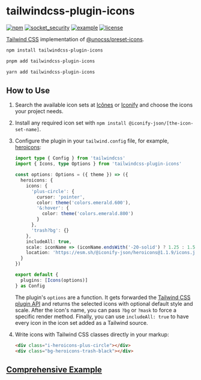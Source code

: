 # tailwindcss-plugin-icons

[![npm](https://img.shields.io/npm/v/tailwindcss-plugin-icons)](https://www.npmjs.com/package/tailwindcss-plugin-icons)
[![socket_security](https://socket.dev/api/badge/npm/package/tailwindcss-plugin-icons)](https://socket.dev/npm/package/tailwindcss-plugin-icons)
[![example](https://img.shields.io/badge/example-StackBlitz-green)](https://stackblitz.com/github/JensDll/tailwindcss-plugin-icons/tree/main/playground/vue?file=tailwind.config.ts)
[![license](https://img.shields.io/npm/l/tailwindcss-plugin-icons?color=lightgrey)](https://github.com/JensDll/tailwindcss-plugin-icons/blob/main/LICENSE)

[Tailwind CSS](https://tailwindcss.com/docs/installation) implementation of [@unocss/preset-icons](https://github.com/unocss/unocss/tree/main/packages/preset-icons/).

```bash
npm install tailwindcss-plugin-icons
```

```bash
pnpm add tailwindcss-plugin-icons
```

```bash
yarn add tailwindcss-plugin-icons
```

## How to Use

1. Search the available icon sets at [Icônes](https://icones.js.org/collection/all?s=) or [Iconify](https://icon-sets.iconify.design/) and choose the icons your project needs.
2. Install any required icon set with `npm install @iconify-json/[the-icon-set-name]`.
3. Configure the plugin in your `tailwind.config` file, for example, [heroicons](https://heroicons.com/):

   ```ts
   import type { Config } from 'tailwindcss'
   import { Icons, type Options } from 'tailwindcss-plugin-icons'

   const options: Options = ({ theme }) => ({
     heroicons: {
       icons: {
         'plus-circle': {
           cursor: 'pointer',
           color: theme('colors.emerald.600'),
           '&:hover': {
             color: theme('colors.emerald.800')
           }
         },
         'trash?bg': {}
       },
       includeAll: true,
       scale: iconName => (iconName.endsWith('-20-solid') ? 1.25 : 1.5),
       location: 'https://esm.sh/@iconify-json/heroicons@1.1.9/icons.json'
     }
   })

   export default {
     plugins: [Icons(options)]
   } as Config
   ```

   The plugin's `options` are a function. It gets forwarded the [Tailwind CSS plugin API](https://tailwindcss.com/docs/plugins) and returns the selected icons with optional default style and scale. After the icon's name, you can pass `?bg` or `?mask` to force a specific render method. Finally, you can use `includeAll: true` to have every icon in the icon set added as a Tailwind source.

4. Write icons with Tailwind CSS classes directly in your markup:

   ```html
   <div class="i-heroicons-plus-circle"></div>
   <div class="bg-heroicons-trash-black"></div>
   ```

## [Comprehensive Example](https://stackblitz.com/github/JensDll/tailwindcss-plugin-icons/tree/main/playground/vue?file=tailwind.config.ts)

